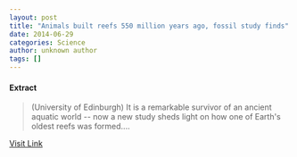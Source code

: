 ```yaml
---
layout: post
title: "Animals built reefs 550 million years ago, fossil study finds"
date: 2014-06-29
categories: Science
author: unknown author
tags: []
---
```





#### Extract
>(University of Edinburgh) It is a remarkable survivor of an ancient aquatic world -- now a new study sheds light on how one of Earth's oldest reefs was formed....



[Visit Link](http://www.eurekalert.org/pub_releases/2014-06/uoe-abr062414.php)


